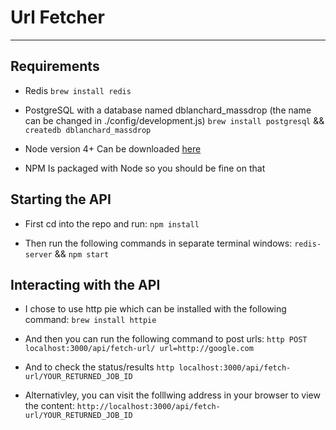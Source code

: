 # Url Fetcher

------------

## Requirements
  - Redis
    `brew install redis`

  - PostgreSQL with a database named dblanchard_massdrop (the name can be changed in ./config/development.js)
    `brew install postgresql` &&
    `createdb dblanchard_massdrop`

  - Node version 4+
    Can be downloaded [here](https://nodejs.org/en/)

  - NPM
    Is packaged with Node so you should be fine on that

## Starting the API
  - First cd into the repo and run:
    `npm install`
  
  - Then run the following commands in separate terminal windows:
    `redis-server` &&
    `npm start`

## Interacting with the API
  - I chose to use http pie which can be installed with the following command:
    `brew install httpie`

  - And then you can run the following command to post urls:
    `http POST localhost:3000/api/fetch-url/ url=http://google.com`

  - And to check the status/results
    `http localhost:3000/api/fetch-url/YOUR_RETURNED_JOB_ID`

  - Alternativley, you can visit the folllwing address in your browser to view the content:
    `http://localhost:3000/api/fetch-url/YOUR_RETURNED_JOB_ID`
